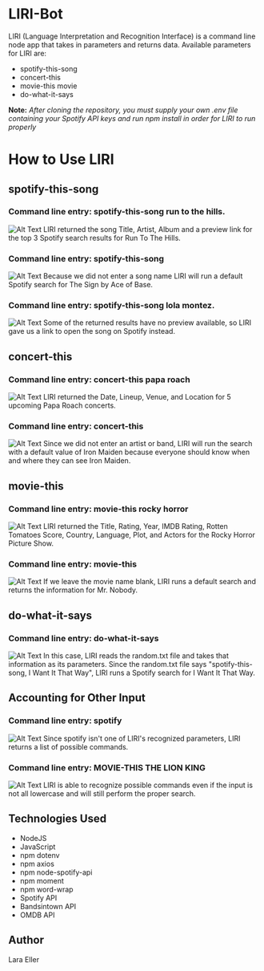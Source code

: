 # LIRI-Bot
LIRI (Language Interpretation and Recognition Interface) is a command line node app that takes in parameters and returns data.
Available parameters for LIRI are:
- spotify-this-song 
- concert-this 
- movie-this movie
- do-what-it-says

**Note:** *After cloning the repository, you must supply your own .env file containing your Spotify API keys and run npm install in order for LIRI to run properly*

# How to Use LIRI

## spotify-this-song
### Command line entry: spotify-this-song run to the hills.
![Alt Text](./images/songsearch.png)
LIRI returned the song Title, Artist, Album and a preview link for the top 3 Spotify search results for Run To The Hills.

### Command line entry: spotify-this-song  
![Alt Text](./images/songblank.png)
Because we did not enter a song name LIRI will run a default Spotify search for The Sign by Ace of Base.

### Command line entry: spotify-this-song lola montez.
![Alt Text](./images/songnopreview.png)
Some of the returned results have no preview available, so LIRI gave us a link to open the song on Spotify instead.

## concert-this
### Command line entry: concert-this papa roach
![Alt Text](./images/concertsearch.png)
LIRI returned the Date, Lineup, Venue, and Location for 5 upcoming Papa Roach concerts.

### Command line entry: concert-this
![Alt Text](./images/concertblank.png)
Since we did not enter an artist or band, LIRI will run the search with a default value of Iron Maiden because everyone should know when and where they can see Iron Maiden.

## movie-this
### Command line entry: movie-this rocky horror
![Alt Text](./images/moviesearch.png)
LIRI returned the Title, Rating, Year, IMDB Rating, Rotten Tomatoes Score, Country, Language, Plot, and Actors for the Rocky Horror Picture Show.

### Command line entry: movie-this
![Alt Text](./images/movieblank.png)
If we leave the movie name blank, LIRI runs a default search and returns the information for Mr. Nobody.

## do-what-it-says
### Command line entry: do-what-it-says
![Alt Text](./images/dowhat.png)
In this case, LIRI reads the random.txt file and takes that information as its parameters. Since the random.txt file says "spotify-this-song, I Want It That Way", LIRI runs a Spotify search for I Want It That Way.

## Accounting for Other Input
### Command line entry: spotify
![Alt Text](./images/nocommand.png)
Since spotify isn't one of LIRI's recognized parameters, LIRI returns a list of possible commands.

### Command line entry: MOVIE-THIS THE LION KING
![Alt Text](./images/caps.png)
LIRI is able to recognize possible commands even if the input is not all lowercase and will still perform the proper search.

## Technologies Used
- NodeJS
- JavaScript
- npm dotenv
- npm axios
- npm node-spotify-api
- npm moment
- npm word-wrap
- Spotify API
- Bandsintown API
- OMDB API

## Author 
Lara Eller
